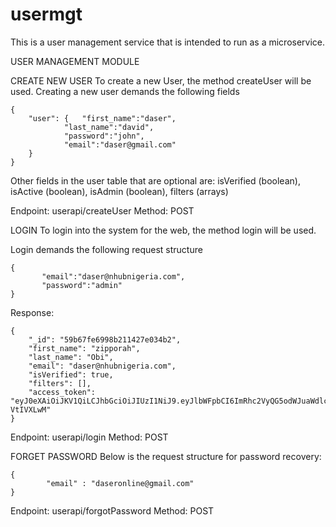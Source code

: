 # usermgt
This is a user management service that is intended to run as a microservice.

USER MANAGEMENT MODULE

CREATE NEW USER
To create a new User, the method createUser will be used.
Creating a new user demands the following fields
```
{
	"user":	{	"first_name":"daser",
			"last_name":"david",
			"password":"john",
			"email":"daser@gmail.com"
	}
}
```

Other fields in the user table that are optional are:
isVerified (boolean), isActive (boolean), isAdmin (boolean), filters (arrays)

Endpoint: userapi/createUser
Method: POST

LOGIN
To login into the system for the web, the method login will be used.

Login demands the following request structure 
```
{
       "email":"daser@nhubnigeria.com",
       "password":"admin"
}
```
Response:
```
{
    "_id": "59b67fe6998b211427e034b2",
    "first_name": "zipporah",
    "last_name": "Obi",
    "email": "daser@nhubnigeria.com",
    "isVerified": true,
    "filters": [],
    "access_token": "eyJ0eXAiOiJKV1QiLCJhbGciOiJIUzI1NiJ9.eyJlbWFpbCI6ImRhc2VyQG5odWJuaWdlcmlhLmNvbSIsInVzZXJpZCI6IjU5YjY3ZmU2OTk4YjIxMTQyN2UwMzRiMiIsInNhbHQiOiIzMTE3NzVlZDMwNDc5MTE4NzViMjQwOWY1MWQ4ZTMyOCJ9.g_sZx2u3lRp0fjxIWD0cF3w3U61g0wrMRa-VtIVXLwM"
}
```
Endpoint: userapi/login
Method: POST


FORGET PASSWORD
Below is the request structure for password recovery:
```
{
    	"email" : "daseronline@gmail.com"
}
```

Endpoint: userapi/forgotPassword
Method: POST







